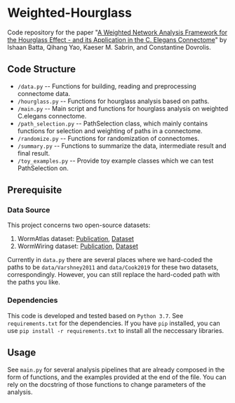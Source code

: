 # Weighted-Hourglass

Code repository for the paper "[A Weighted Network Analysis Framework for the Hourglass Effect - and its Application in the C. Elegans Connectome](https://www.biorxiv.org/content/10.1101/2021.03.19.436224v1)" by Ishaan Batta, Qihang Yao, Kaeser M. Sabrin, and Constantine Dovrolis.



## Code Structure

- `/data.py` -- Functions for building, reading and preprocessing connectome data.
- `/hourglass.py` -- Functions for hourglass analysis based on paths.
- `/main.py` -- Main script and functions for hourglass analysis on weighted C.elegans connectome.
- `/path_selection.py` -- PathSelection class, which mainly contains functions for selection and weighting of paths in a connectome.
- `/randomize.py` -- Functions for randomization of connectomes.
- `/summary.py` -- Functions to summarize the data, intermediate result and final result. 
- `/toy_examples.py` -- Provide toy example classes which we can test PathSelection on.


## Prerequisite

### Data Source

This project concerns two open-source datasets:
1. WormAtlas dataset: [Publication](https://journals.plos.org/ploscompbiol/article?id=10.1371/journal.pcbi.1001066), [Dataset](https://www.wormatlas.org/neuronalwiring.html#NeuronalconnectivityII)
2. WormWiring dataset: [Publication](https://www.nature.com/articles/s41586-019-1352-7), [Dataset](https://wormwiring.org/)

Currently in `data.py` there are several places where we hard-coded the paths to be `data/Varshney2011` and `data/Cook2019` for these two datasets, correspondingly. However, you can still replace the hard-coded path with the paths you like. 

### Dependencies

This code is developed and tested based on `Python 3.7`. See `requirements.txt` for the dependencies. If you have `pip` installed, you can use `pip install -r requirements.txt` to install all the neccessary libraries.

## Usage

See `main.py` for several analysis pipelines that are already composed in the form of functions, and the examples provided at the end of the file. You can rely on the docstring of those functions to change parameters of the analysis.
